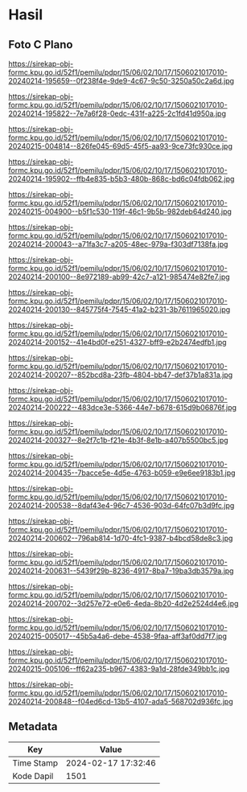 # Hasil

## Foto C Plano

https://sirekap-obj-formc.kpu.go.id/52f1/pemilu/pdpr/15/06/02/10/17/1506021017010-20240214-195659--0f238f4e-9de9-4c67-9c50-3250a50c2a6d.jpg

https://sirekap-obj-formc.kpu.go.id/52f1/pemilu/pdpr/15/06/02/10/17/1506021017010-20240214-195822--7e7a6f28-0edc-431f-a225-2c1fd41d950a.jpg

https://sirekap-obj-formc.kpu.go.id/52f1/pemilu/pdpr/15/06/02/10/17/1506021017010-20240215-004814--826fe045-69d5-45f5-aa93-9ce73fc930ce.jpg

https://sirekap-obj-formc.kpu.go.id/52f1/pemilu/pdpr/15/06/02/10/17/1506021017010-20240214-195902--ffb4e835-b5b3-480b-868c-bd6c04fdb062.jpg

https://sirekap-obj-formc.kpu.go.id/52f1/pemilu/pdpr/15/06/02/10/17/1506021017010-20240215-004900--b5f1c530-119f-46c1-9b5b-982deb64d240.jpg

https://sirekap-obj-formc.kpu.go.id/52f1/pemilu/pdpr/15/06/02/10/17/1506021017010-20240214-200043--a71fa3c7-a205-48ec-979a-f303df7138fa.jpg

https://sirekap-obj-formc.kpu.go.id/52f1/pemilu/pdpr/15/06/02/10/17/1506021017010-20240214-200100--8e972189-ab99-42c7-a121-985474e82fe7.jpg

https://sirekap-obj-formc.kpu.go.id/52f1/pemilu/pdpr/15/06/02/10/17/1506021017010-20240214-200130--845775f4-7545-41a2-b231-3b7611965020.jpg

https://sirekap-obj-formc.kpu.go.id/52f1/pemilu/pdpr/15/06/02/10/17/1506021017010-20240214-200152--41e4bd0f-e251-4327-bff9-e2b2474edfb1.jpg

https://sirekap-obj-formc.kpu.go.id/52f1/pemilu/pdpr/15/06/02/10/17/1506021017010-20240214-200207--852bcd8a-23fb-4804-bb47-def37b1a831a.jpg

https://sirekap-obj-formc.kpu.go.id/52f1/pemilu/pdpr/15/06/02/10/17/1506021017010-20240214-200222--483dce3e-5366-44e7-b678-615d9b06876f.jpg

https://sirekap-obj-formc.kpu.go.id/52f1/pemilu/pdpr/15/06/02/10/17/1506021017010-20240214-200327--8e2f7c1b-f21e-4b3f-8e1b-a407b5500bc5.jpg

https://sirekap-obj-formc.kpu.go.id/52f1/pemilu/pdpr/15/06/02/10/17/1506021017010-20240214-200435--7bacce5e-4d5e-4763-b059-e9e6ee9183b1.jpg

https://sirekap-obj-formc.kpu.go.id/52f1/pemilu/pdpr/15/06/02/10/17/1506021017010-20240214-200538--8daf43e4-96c7-4536-903d-64fc07b3d9fc.jpg

https://sirekap-obj-formc.kpu.go.id/52f1/pemilu/pdpr/15/06/02/10/17/1506021017010-20240214-200602--796ab814-1d70-4fc1-9387-b4bcd58de8c3.jpg

https://sirekap-obj-formc.kpu.go.id/52f1/pemilu/pdpr/15/06/02/10/17/1506021017010-20240214-200631--5439f29b-8236-4917-8ba7-19ba3db3579a.jpg

https://sirekap-obj-formc.kpu.go.id/52f1/pemilu/pdpr/15/06/02/10/17/1506021017010-20240214-200702--3d257e72-e0e6-4eda-8b20-4d2e2524d4e6.jpg

https://sirekap-obj-formc.kpu.go.id/52f1/pemilu/pdpr/15/06/02/10/17/1506021017010-20240215-005017--45b5a4a6-debe-4538-9faa-aff3af0dd7f7.jpg

https://sirekap-obj-formc.kpu.go.id/52f1/pemilu/pdpr/15/06/02/10/17/1506021017010-20240215-005106--ff62a235-b967-4383-9a1d-28fde349bb1c.jpg

https://sirekap-obj-formc.kpu.go.id/52f1/pemilu/pdpr/15/06/02/10/17/1506021017010-20240214-200848--f04ed6cd-13b5-4107-ada5-568702d936fc.jpg


## Metadata

| Key        | Value               |
| ---------- | ------------------- |
| Time Stamp | 2024-02-17 17:32:46 |
| Kode Dapil | 1501                |



